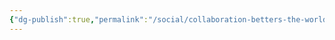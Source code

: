```yaml
---
{"dg-publish":true,"permalink":"/social/collaboration-betters-the-world/","tags":["cbtw","organisation"]}
---
```


